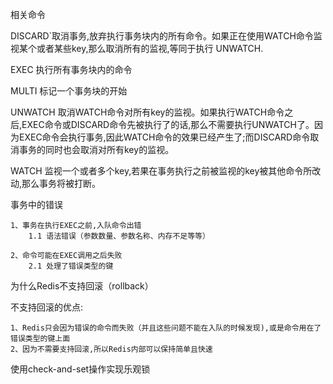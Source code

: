相关命令

DISCARD`取消事务,放弃执行事务块内的所有命令。如果正在使用WATCH命令监视某个或者某些key,那么取消所有的监视,等同于执行 UNWATCH.

EXEC    执行所有事务块内的命令

MULTI   标记一个事务块的开始

UNWATCH 取消WATCH命令对所有key的监视。如果执行WATCH命令之后,EXEC命令或DISCARD命令先被执行了的话,那么不需要执行UNWATCH了。因为EXEC命令会执行事务,因此WATCH命令的效果已经产生了;而DISCARD命令取消事务的同时也会取消对所有key的监视。

WATCH   监视一个或者多个key,若果在事务执行之前被监视的key被其他命令所改动,那么事务将被打断。


事务中的错误

    1、事务在执行EXEC之前,入队命令出错
        1.1 语法错误（参数数量、参数名称、内存不足等等）
        
    2、命令可能在EXEC调用之后失败
        2.1 处理了错误类型的键 
        
        
为什么Redis不支持回滚（rollback）

不支持回滚的优点:

    1、Redis只会因为错误的命令而失败（并且这些问题不能在入队的时候发现),或是命令用在了错误类型的键上面
    2、因为不需要支持回滚,所以Redis内部可以保持简单且快速
    
使用check-and-set操作实现乐观锁
    
    
    